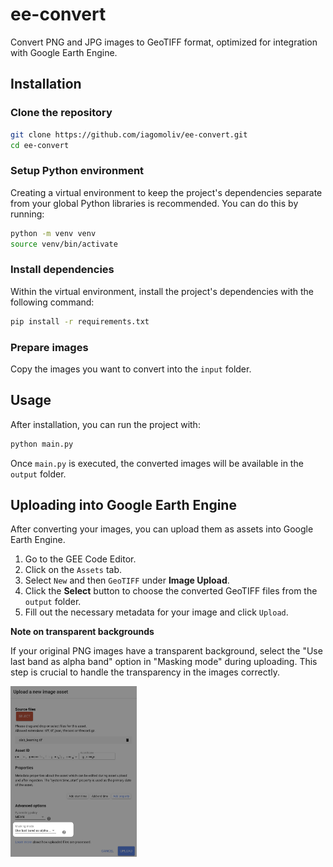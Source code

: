 # ee-convert
Convert PNG and JPG images to GeoTIFF format, optimized for integration with Google Earth Engine.

## Installation

### Clone the repository
```bash
git clone https://github.com/iagomoliv/ee-convert.git
cd ee-convert
```

### Setup Python environment

Creating a virtual environment to keep the project's dependencies separate from your global Python libraries is recommended. You can do this by running:

```bash
python -m venv venv
source venv/bin/activate
```

### Install dependencies

Within the virtual environment, install the project's dependencies with the following command:

```bash
pip install -r requirements.txt
```

### Prepare images

Copy the images you want to convert into the `input` folder.

## Usage

After installation, you can run the project with:

```bash
python main.py
```

Once `main.py` is executed, the converted images will be available in the `output` folder.

## Uploading into Google Earth Engine

After converting your images, you can upload them as assets into Google Earth Engine.

1. Go to the GEE Code Editor.
2. Click on the `Assets` tab.
3. Select `New` and then `GeoTIFF` under **Image Upload**.
4. Click the **Select** button to choose the converted GeoTIFF files from the `output` folder.
5. Fill out the necessary metadata for your image and click `Upload`.

**Note on transparent backgrounds**

If your original PNG images have a transparent background, select the "Use last band as alpha band" option in "Masking mode" during uploading. This step is crucial to handle the transparency in the images correctly.

<img src="https://github.com/iagomoliv/ee-convert/blob/main/img/masking-mode.png?raw=true" width=40% height=auto>
